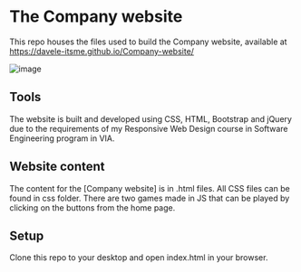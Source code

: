 # The Company website

This repo houses the files used to build the Company website, available at https://davele-itsme.github.io/Company-website/

![image](https://user-images.githubusercontent.com/42817904/116983945-fba1fa80-acca-11eb-9367-b227f0fec687.png)

## Tools

The website is built and developed using CSS, HTML, Bootstrap and jQuery due to the requirements of my Responsive Web Design course in Software Engineering program in VIA.

## Website content

The content for the [Company website] is in .html files.
All CSS files can be found in css folder.
There are two games made in JS that can be played by clicking on the buttons from the home page.

## Setup
Clone this repo to your desktop and open index.html in your browser.


